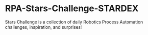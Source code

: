 # RPA-Stars-Challenge-STARDEX
Stars Challenge is a collection of daily Robotics Process Automation challenges, inspiration, and surprises!

